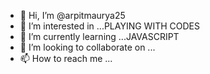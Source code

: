 - 👋 Hi, I’m @arpitmaurya25
- 👀 I’m interested in ...PLAYING WITH CODES
- 🌱 I’m currently learning ...JAVASCRIPT
- 💞️ I’m looking to collaborate on ...
- 📫 How to reach me ...

<!---
arpitmaurya25/arpitmaurya25 is a ✨ special ✨ repository because its `README.md` (this file) appears on your GitHub profile.
You can click the Preview link to take a look at your changes.
--->
